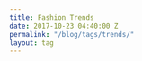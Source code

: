 ```yaml
---
title: Fashion Trends
date: 2017-10-23 04:40:00 Z
permalink: "/blog/tags/trends/"
layout: tag
---
```


